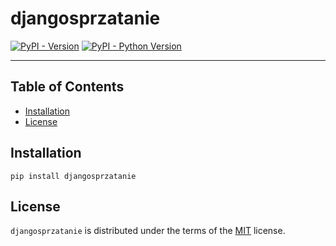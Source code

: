 # djangosprzatanie

[![PyPI - Version](https://img.shields.io/pypi/v/djangosprzatanie.svg)](https://pypi.org/project/djangosprzatanie)
[![PyPI - Python Version](https://img.shields.io/pypi/pyversions/djangosprzatanie.svg)](https://pypi.org/project/djangosprzatanie)

-----

## Table of Contents

- [Installation](#installation)
- [License](#license)

## Installation

```console
pip install djangosprzatanie
```

## License

`djangosprzatanie` is distributed under the terms of the [MIT](https://spdx.org/licenses/MIT.html) license.
